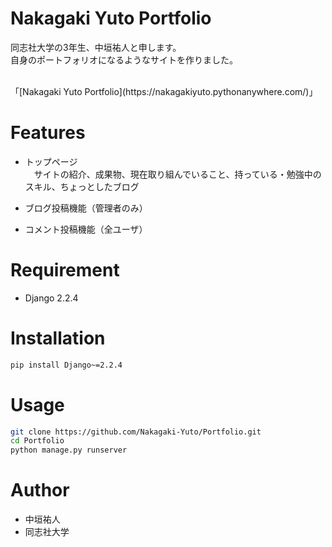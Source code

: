 # Nakagaki Yuto Portfolio

同志社大学の3年生、中垣祐人と申します。<br>
自身のポートフォリオになるようなサイトを作りました。
 
 <br>
 「[Nakagaki Yuto Portfolio](https://nakagakiyuto.pythonanywhere.com/)」<br>
 
# Features

* トップページ<br>
　サイトの紹介、成果物、現在取り組んでいること、持っている・勉強中のスキル、ちょっとしたブログ
* ブログ投稿機能（管理者のみ）

* コメント投稿機能（全ユーザ）

 
# Requirement
 
* Django 2.2.4
 
# Installation

```bash
pip install Django~=2.2.4
```
 
# Usage
 
```bash
git clone https://github.com/Nakagaki-Yuto/Portfolio.git
cd Portfolio
python manage.py runserver
```
 
# Author
 
* 中垣祐人
* 同志社大学

